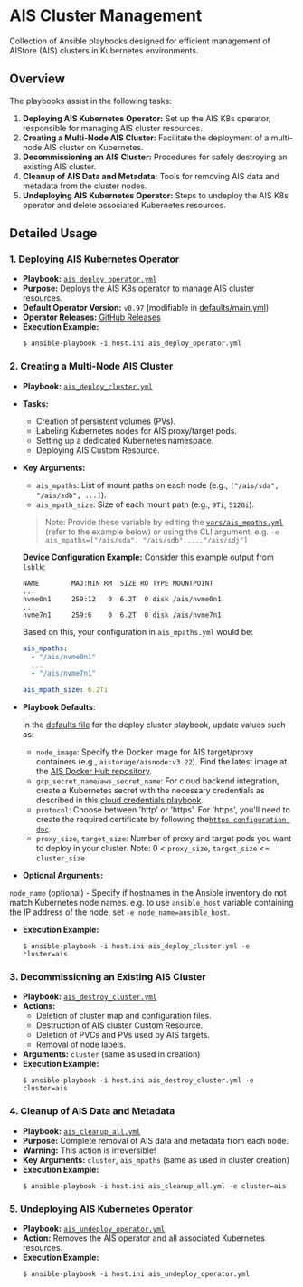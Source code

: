 
# AIS Cluster Management

Collection of Ansible playbooks designed for efficient management of AIStore (AIS) clusters in Kubernetes environments.

## Overview

The playbooks assist in the following tasks:

1. **Deploying AIS Kubernetes Operator:** Set up the AIS K8s operator, responsible for managing AIS cluster resources.
2. **Creating a Multi-Node AIS Cluster:** Facilitate the deployment of a multi-node AIS cluster on Kubernetes.
3. **Decommissioning an AIS Cluster:** Procedures for safely destroying an existing AIS cluster.
4. **Cleanup of AIS Data and Metadata:** Tools for removing AIS data and metadata from the cluster nodes.
5. **Undeploying AIS Kubernetes Operator:** Steps to undeploy the AIS K8s operator and delete associated Kubernetes resources.

## Detailed Usage

### 1. Deploying AIS Kubernetes Operator

- **Playbook:** [`ais_deploy_operator.yml`](../ais_deploy_operator.yml)
- **Purpose:** Deploys the AIS K8s operator to manage AIS cluster resources.
- **Default Operator Version:** `v0.97` (modifiable in [defaults/main.yml](../roles/ais_deploy_operator/defaults/main.yml))
- **Operator Releases:** [GitHub Releases](https://github.com/NVIDIA/ais-k8s/releases)
- **Execution Example:**
  ```console
  $ ansible-playbook -i host.ini ais_deploy_operator.yml
  ```

### 2. Creating a Multi-Node AIS Cluster

- **Playbook:** [`ais_deploy_cluster.yml`](../ais_deploy_cluster.yml)
- **Tasks:**
  - Creation of persistent volumes (PVs).
  - Labeling Kubernetes nodes for AIS proxy/target pods.
  - Setting up a dedicated Kubernetes namespace.
  - Deploying AIS Custom Resource.
- **Key Arguments:**
  - `ais_mpaths`: List of mount paths on each node (e.g., `["/ais/sda", "/ais/sdb", ...]`).
  - `ais_mpath_size`: Size of each mount path (e.g., `9Ti`, `512Gi`).

  > Note: Provide these variable by editing the [`vars/ais_mpaths.yml`](../vars/ais_mpaths.yml) (refer to the example below) or using the CLI argument, e.g. `-e ais_mpaths=["/ais/sda", "/ais/sdb",...,"/ais/sdj"]`
  
    **Device Configuration Example:**
    Consider this example output from `lsblk`:
    ```
    NAME        MAJ:MIN RM  SIZE RO TYPE MOUNTPOINT
    ...
    nvme0n1     259:12   0  6.2T  0 disk /ais/nvme0n1
    ...
    nvme7n1     259:6    0  6.2T  0 disk /ais/nvme7n1
    ```
    Based on this, your configuration in `ais_mpaths.yml` would be:
    ```yaml
    ais_mpaths:
      - "/ais/nvme0n1"
      ...
      - "/ais/nvme7n1"

    ais_mpath_size: 6.2Ti
    ```

- **Playbook Defaults**:
    
    In the [defaults file](../roles/ais_deploy_cluster/defaults/main.yml) for the deploy cluster playbook, update values such as:
    
    - `node_image`: Specify the Docker image for AIS target/proxy containers (e.g., `aistorage/aisnode:v3.22`). Find the latest image at the [AIS Docker Hub repository](https://hub.docker.com/r/aistorage/aisnode/tags).
    - `gcp_secret_name`/`aws_secret_name`: For cloud backend integration, create a Kubernetes secret with the necessary credentials as described in this [cloud credentials playbook](../../cloud/README.md).
    - `protocol`: Choose between 'http' or 'https'. For 'https', you'll need to create the required certificate by following the[`https configuration doc`](../../ais-deployment/docs/ais_https_configuration.md).
    - `proxy_size`, `target_size`: Number of proxy and target pods you want to deploy in your cluster. Note: 0 < `proxy_size`, `target_size` <= `cluster_size`

- **Optional Arguments:**

`node_name` (optional) - Specify if hostnames in the Ansible inventory do not match Kubernetes node names. e.g. to use `ansible_host` variable containing the IP address of the node, set `-e node_name=ansible_host`.

- **Execution Example:**
  ```console
  $ ansible-playbook -i host.ini ais_deploy_cluster.yml -e cluster=ais
  ```

### 3. Decommissioning an Existing AIS Cluster

- **Playbook:** [`ais_destroy_cluster.yml`](../ais_destroy_cluster.yml)
- **Actions:**
  - Deletion of cluster map and configuration files.
  - Destruction of AIS cluster Custom Resource.
  - Deletion of PVCs and PVs used by AIS targets.
  - Removal of node labels.
- **Arguments:** `cluster` (same as used in creation)
- **Execution Example:**
  ```console
  $ ansible-playbook -i host.ini ais_destroy_cluster.yml -e cluster=ais
  ```

### 4. Cleanup of AIS Data and Metadata

- **Playbook:** [`ais_cleanup_all.yml`](../ais_cleanup_all.yml)
- **Purpose:** Complete removal of AIS data and metadata from each node.
- **Warning:** This action is irreversible!
- **Key Arguments:** `cluster`, `ais_mpaths` (same as used in cluster creation)
- **Execution Example:**
  ```console
  $ ansible-playbook -i host.ini ais_cleanup_all.yml -e cluster=ais
  ```

### 5. Undeploying AIS Kubernetes Operator

- **Playbook:** [`ais_undeploy_operator.yml`](../ais_undeploy_operator.yml)
- **Action:** Removes the AIS operator and all associated Kubernetes resources.
- **Execution Example:**
  ```console
  $ ansible-playbook -i host.ini ais_undeploy_operator.yml
  ```